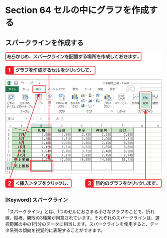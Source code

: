 # Section 64 セルの中にグラフを作成する

## スパークラインを作成する

![](001.png)

### [Keyword] スパークライン

「スパークライン」とは、1つのセルにおさまる小さなグラフのことで、折れ線、縦棒、勝敗の3種類が用意されています。それぞれのスパークラインは、選択範囲の中の1行分のデータに相当します。スパークラインを使用すると、データ系列の傾向を視覚的に表現することができます。

